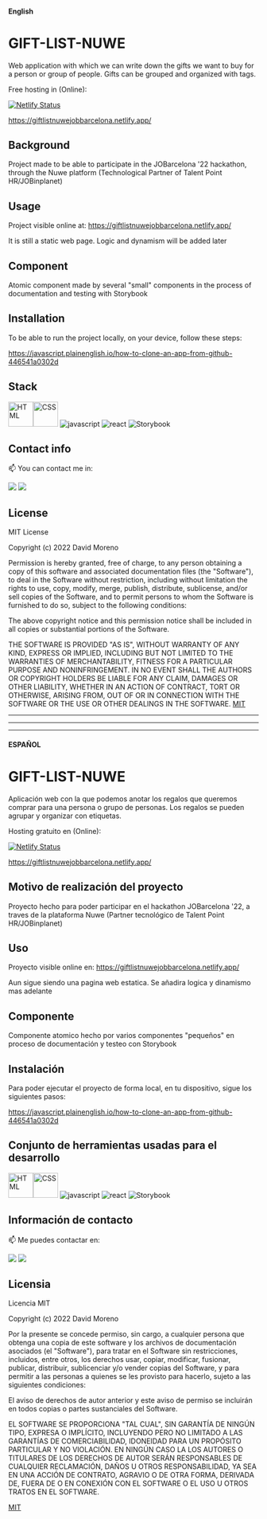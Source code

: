#### English
# GIFT-LIST-NUWE

Web application with which we can write down the gifts we want to buy for a person or group of people. Gifts can be grouped and organized with tags.

Free hosting in (Online):

[![Netlify Status](https://api.netlify.com/api/v1/badges/e1d8b8aa-3d5c-4d13-a01b-ceeb0af1394d/deploy-status)](https://app.netlify.com/sites/giftlistnuwejobbarcelona/deploys)

https://giftlistnuwejobbarcelona.netlify.app/

## Background

Project made to be able to participate in the JOBarcelona '22 hackathon, through the Nuwe platform (Technological Partner of Talent Point HR/JOBinplanet)

## Usage

Project visible online at: https://giftlistnuwejobbarcelona.netlify.app/

It is still a static web page. Logic and dynamism will be added later

## Component

Atomic component made by several "small" components in the process of documentation and testing with Storybook

## Installation

To be able to run the project locally, on your device, follow these steps:


https://javascript.plainenglish.io/how-to-clone-an-app-from-github-446541a0302d

## Stack 
<a href="https://html.spec.whatwg.org/multipage/" target="_blank"><img src="https://media.giphy.com/media/XAxylRMCdpbEWUAvr8/giphy.gif" alt="HTML" width="50px" /></a><a href="https://www.w3.org/Style/CSS/Overview.en.html" target="_blank"><img src="https://media.giphy.com/media/fsEaZldNC8A1PJ3mwp/giphy.gif" alt="CSS" width="50px" /></a>
![javascript](https://img.shields.io/badge/-%20Javascript-brightgreen?logo=javascript)
![react](https://img.shields.io/badge/%20-react.js-brightgreen?logo=react)
![Storybook](https://cdn.jsdelivr.net/gh/storybookjs/brand@main/badge/badge-storybook.svg)


## Contact info 

📫 You can contact me in:<br>

<div> 
 <a href="https://www.linkedin.com/in/cesar-david-moreno-ramirez-fullstack-developer/" target="_blank"><img src="https://img.shields.io/badge/-LinkedIn-%230077B5?style=for-the-badge&logo=linkedin&logoColor=white" target="_blank"></a> 
 <a href = "mailto:cesardaviddev@gmail.com"><img src="https://img.shields.io/badge/-Gmail-%23333?style=for-the-badge&logo=gmail&logoColor=white" target="_blank"></a>
</div>

## License 

MIT License

Copyright (c) 2022 David Moreno

Permission is hereby granted, free of charge, to any person obtaining a copy
of this software and associated documentation files (the "Software"), to deal
in the Software without restriction, including without limitation the rights
to use, copy, modify, merge, publish, distribute, sublicense, and/or sell
copies of the Software, and to permit persons to whom the Software is
furnished to do so, subject to the following conditions:

The above copyright notice and this permission notice shall be included in all
copies or substantial portions of the Software.

THE SOFTWARE IS PROVIDED "AS IS", WITHOUT WARRANTY OF ANY KIND, EXPRESS OR
IMPLIED, INCLUDING BUT NOT LIMITED TO THE WARRANTIES OF MERCHANTABILITY,
FITNESS FOR A PARTICULAR PURPOSE AND NONINFRINGEMENT. IN NO EVENT SHALL THE
AUTHORS OR COPYRIGHT HOLDERS BE LIABLE FOR ANY CLAIM, DAMAGES OR OTHER
LIABILITY, WHETHER IN AN ACTION OF CONTRACT, TORT OR OTHERWISE, ARISING FROM,
OUT OF OR IN CONNECTION WITH THE SOFTWARE OR THE USE OR OTHER DEALINGS IN THE
SOFTWARE.
[MIT](https://opensource.org/licenses/MIT)




------------


------------


------------

#### ESPAÑOL

# GIFT-LIST-NUWE

Aplicación web con la que podemos anotar los regalos que queremos comprar para una persona o grupo de personas. Los regalos se pueden agrupar y organizar con etiquetas.

Hosting gratuito en (Online):

[![Netlify Status](https://api.netlify.com/api/v1/badges/e1d8b8aa-3d5c-4d13-a01b-ceeb0af1394d/deploy-status)](https://app.netlify.com/sites/giftlistnuwejobbarcelona/deploys)

https://giftlistnuwejobbarcelona.netlify.app/

## Motivo de realización del proyecto

Proyecto hecho para poder participar en el hackathon JOBarcelona '22, a traves de la plataforma Nuwe (Partner tecnológico de Talent Point HR/JOBinplanet)

## Uso

Proyecto visible online en: https://giftlistnuwejobbarcelona.netlify.app/

Aun sigue siendo una pagina web estatica. Se añadira logica y dinamismo mas adelante

## Componente

Componente atomico hecho por varios componentes "pequeños" en proceso de documentación y testeo con Storybook 

## Instalación

Para poder ejecutar el proyecto de forma local, en tu dispositivo, sigue los siguientes pasos:


https://javascript.plainenglish.io/how-to-clone-an-app-from-github-446541a0302d

## Conjunto de herramientas usadas para el desarrollo
<a href="https://html.spec.whatwg.org/multipage/" target="_blank"><img src="https://media.giphy.com/media/XAxylRMCdpbEWUAvr8/giphy.gif" alt="HTML" width="50px" /></a><a href="https://www.w3.org/Style/CSS/Overview.en.html" target="_blank"><img src="https://media.giphy.com/media/fsEaZldNC8A1PJ3mwp/giphy.gif" alt="CSS" width="50px" /></a>
![javascript](https://img.shields.io/badge/-%20Javascript-brightgreen?logo=javascript)
![react](https://img.shields.io/badge/%20-react.js-brightgreen?logo=react)
![Storybook](https://cdn.jsdelivr.net/gh/storybookjs/brand@main/badge/badge-storybook.svg)


## Información de contacto

📫 Me puedes contactar en:<br>

<div> 
 <a href="https://www.linkedin.com/in/cesar-david-moreno-ramirez-fullstack-developer/" target="_blank"><img src="https://img.shields.io/badge/-LinkedIn-%230077B5?style=for-the-badge&logo=linkedin&logoColor=white" target="_blank"></a> 
 <a href = "mailto:cesardaviddev@gmail.com"><img src="https://img.shields.io/badge/-Gmail-%23333?style=for-the-badge&logo=gmail&logoColor=white" target="_blank"></a>
</div>

## Licensia

Licencia MIT

Copyright (c) 2022 David Moreno

Por la presente se concede permiso, sin cargo, a cualquier persona que obtenga una copia
de este software y los archivos de documentación asociados (el "Software"), para tratar
en el Software sin restricciones, incluidos, entre otros, los derechos
usar, copiar, modificar, fusionar, publicar, distribuir, sublicenciar y/o vender
copias del Software, y para permitir a las personas a quienes se les
provisto para hacerlo, sujeto a las siguientes condiciones:

El aviso de derechos de autor anterior y este aviso de permiso se incluirán en todos
copias o partes sustanciales del Software.

EL SOFTWARE SE PROPORCIONA "TAL CUAL", SIN GARANTÍA DE NINGÚN TIPO, EXPRESA O
IMPLÍCITO, INCLUYENDO PERO NO LIMITADO A LAS GARANTÍAS DE COMERCIABILIDAD,
IDONEIDAD PARA UN PROPÓSITO PARTICULAR Y NO VIOLACIÓN. EN NINGÚN CASO LA
LOS AUTORES O TITULARES DE LOS DERECHOS DE AUTOR SERÁN RESPONSABLES DE CUALQUIER RECLAMACIÓN, DAÑOS U OTROS
RESPONSABILIDAD, YA SEA EN UNA ACCIÓN DE CONTRATO, AGRAVIO O DE OTRA FORMA, DERIVADA DE,
FUERA DE O EN CONEXIÓN CON EL SOFTWARE O EL USO U OTROS TRATOS EN EL
SOFTWARE.

[MIT](https://opensource.org/licenses/MIT)

